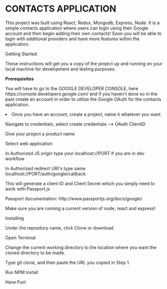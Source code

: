 CONTACTS APPLICATION
=====================

This project was built using React, Redux, Mongodb, Express, Node. It is a simple contacts application where users can login using their Google account and then begin adding their own contacts! Soon you will be able to login with additional providers and have more features within the application.

Getting Started

These instructions will get you a copy of the project up and running on your local machine for development and testing purposes. 

<strong>Prerequisites</strong>

<p>You will have to go to the GOOGLE DEVELOPER CONSOLE, here https://console.developers.google.com/ and if you haven't done so in the past create an account in order to utilize the Google OAuth for the contacts application.</p>

<li>Once you have an account, create a project, name it whatever you want.</li>
<p>Navigate to credentials, select create credentials --> OAuth ClientID</p>
<p>Give your project a product name</p>
<p>Select web application </p>
<p>In Authorized JS origin type your localhost://PORT if you are in dev workflow</p>
<p>In Authorized redirect URI's type same localhost://PORT/auth/google/callback</p>

<p> This will generate a client ID and Client Secret which you simply need to work with Passport.js</p>

<p>Passport documentation: http://www.passportjs.org/docs/google/ </p>

Make sure you are running a current version of node, react and express! 

Installing

<p>Under the repository name, click Clone or download</p>
<p>Open Terminal</p>
<p>Change the current working directory to the location where you want the cloned directory to be made.</p>
<p>Type git clone, and then paste the URL you copied in Step 1.</p>
<p>Run NPM Install</p>

Have Fun! 



